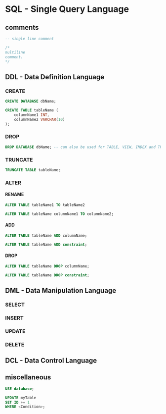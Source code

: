 <!-- 
https://www.freecodecamp.org/news/learn-sql-in-10-minutes/
https://www.sqltutorial.org/sql-cheat-sheet/
https://www.programiz.com/sql/data-types
https://www.scaler.com/topics/ddl-dml-dcl/
 -->
 
# SQL - Single Query Language

## comments

```sql
-- single line comment
```

```sql
/*
multiline 
comment.
*/
```

## DDL - Data Definition Language

### CREATE
```sql
CREATE DATABASE dbName;
```
```sql
CREATE TABLE tableName (
    columnName1 INT,
    columnName2 VARCHAR(10)
);
```

### DROP
```sql
DROP DATABASE dbName; -- can also be used for TABLE, VIEW, INDEX and TRIGGER
```

### TRUNCATE
```sql
TRUNCATE TABLE tableName;
```

### ALTER

#### RENAME
```sql
ALTER TABLE tableName1 TO tableName2

ALTER TABLE tableName columnName1 TO columnName2;
```

#### ADD
```sql
ALTER TABLE tableName ADD columnName;
```
```sql
ALTER TABLE tableName ADD constraint;
```

#### DROP
```sql
ALTER TABLE tableName DROP columnName;
```
```sql
ALTER TABLE tableName DROP constraint;
```

## DML - Data Manipulation Language
### SELECT
### INSERT
### UPDATE
### DELETE

## DCL - Data Control Language

## miscellaneous
```sql
USE database;

UPDATE myTable
SET ID += 1
WHERE <Condition>;
```
